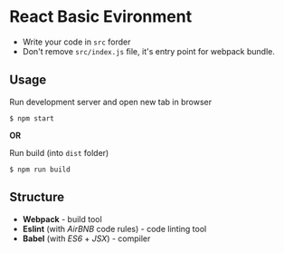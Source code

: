 # React Basic Evironment

- Write your code in ```src``` forder
- Don't remove ```src/index.js``` file, it's entry point for webpack bundle.

## Usage
Run development server and open new tab in browser
```console
$ npm start
``` 
**OR**

Run build (into ```dist``` folder)
```console
$ npm run build
```

## Structure
* **Webpack** - build tool
* **Eslint** (with *AirBNB* code rules) - code linting tool
* **Babel** (with *ES6* + *JSX*) - compiler